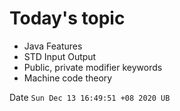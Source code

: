
# Today's topic

- Java Features
- STD Input Output
- Public, private modifier keywords
- Machine code theory

Date `Sun Dec 13 16:49:51 +08 2020 UB`